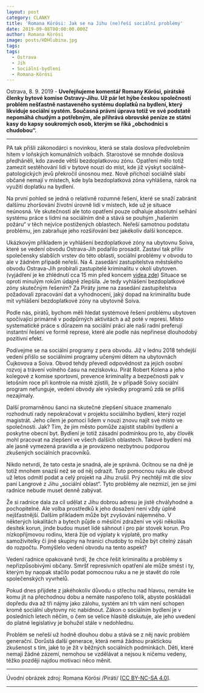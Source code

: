 ```yaml
---
layout: post
category: CLANKY
title: 'Romana Körösi: Jak se na Jihu (ne)řeší sociální problémy'
date: 2019-09-08T00:00:00.000Z
author: Romana Kӧrӧsi
image: posts/HDHlubina.jpg
tags:
tags:
  - Ostrava
  - Jih
  - Sociální-bydlení
  - Romana-Körösi
---
```


Ostrava, 8. 9. 2019 - **Uveřejňujeme komentář Romany Körösi, pirátské členky bytové komise Ostravy-Jihu. Už pár let hýbe českou společností problém nešťastně nastaveného systému doplatků na bydlení, který likviduje sociální systém. Současná právní úprava totiž ve své podstatě nepomáhá chudým a potřebným, ale přihrává obrovské peníze ze státní kasy do kapsy soukromých osob, kterým se říká „obchodníci s chudobou“.** 

<hr />

PA tak přišli zákonodárci s novinkou, která se stala doslova předvolebním hitem v loňských komunálních volbách. Starostové se mnohde doslova předháněli, kdo zavede větší bezdoplatkovou zónu. Opatření mělo totiž zamezit sestěhování lidí v bytové nouzi do míst, kde již výskyt sociálně-patologických jevů překročil únosnou mez. Nově příchozí sociálně slabí občané nemají v  místech, kde byla bezdoplatková zóna vyhlášena, nárok na využití doplatku na bydlení. 

Na první pohled se jedná o relativně rozumné řešení, které se snaží zabránit dalšímu zhoršování životní úrovně lidí v místech, kde už je situace neúnosná. Ve skutečnosti ale toto opatření pouze odhaluje absolutní selhání systému práce s lidmi na sociálním dně a stává se pouhým „hašením požáru“ v těch nejvíce postižených oblastech. Neřeší samotnou podstatu problému, jen zabraňuje jeho rozšiřování bez jakékoliv další koncepce.  

Ukázkovým příkladem je vyhlášení bezdoplatkové zóny na ubytovnu Soiva, které se vedení obvodu Ostrava-Jih podařilo prosadit. Zastaví tak příliv společensky slabších vrstev do této oblasti, sociální problémy v obvodu to ale v žádném případě neřeší. Na 4. zasedání zastupitelstva městského obvodu Ostrava-Jih probírali zastupitelé kriminalitu v okolí ubytoven. (vyjádření je ke zhlédnutí cca 15 min před koncem [videa zde](https://www.youtube.com/watch?v=DET99-Ev7x4)) Situace se oproti minulým rokům údajně zlepšila. Je tedy vyhlášení bezdoplatkové zóny skutečným řešením? Za Piráty jsme na zasedání zastupitelstva požadovali zpracování dat a vyhodnocení, jaký dopad na kriminalitu bude mít vyhlášení bezdoplatkové zóny na ubytovně Soiva.

Podle nás, pirátů, bychom měli hledat systémové řešení problému ubytoven spočívající primárně v podpůrných aktivitách a až poté v represi. Místo systematické práce s důrazem na sociální práci ale naši radní preferují instantní řešení ve formě represe, které ale podle nás nepřinese dlouhodobý pozitivní efekt.  

Podívejme se na sociální programy z pera obvodu. Již v lednu 2018 tehdejší vedení přišlo se sociálními programy učenými dětem na ubytovnách Čujkovova a Soiva. Obvod tehdy převedl odpovědnost za jejich osobní rozvoj a trávení volného času na neziskovku. Pirát Robert Kolena a jeho kolegové z komise sportovní, prevence kriminality a bezpečnosti pak v letošním roce při kontrole na místě zjistili, že v případě Soivy sociální program nefunguje, vedení obvody ale výsledky programů zdá se příliš nezajímaly. 

Další promarněnou šanci na skutečné zlepšení situace znamenalo rozhodnutí rady nepokračovat v projektu sociálního bydlení, který rozjel magistrát. Jeho cílem je pomoci lidem v nouzi znovu najít své místo ve společnosti. Jak? Tím, že jim město pomůže zajistit stabilní bydlení a poskytne obecní byt. Bydlení je totiž zásadní podmínkou pro to, aby člověk mohl pracovat na zlepšení ve všech dalších oblastech. Takové bydlení má ale jasně vymezená pravidla a je provázeno nezbytnou podporou zkušených sociálních pracovníků. 

Nikdo netvrdí, že tato cesta je snadná, ale je správná. Ocitnou se na dně je totiž mnohem snazší než se od něj odrazit. Tuto pomocnou ruku ale obvod už letos odmítl podat a celý projekt na Jihu zrušil. Prý nechtějí mít dle slov paní Langrové z Jihu „sociální oblast“. Tyto problémy ale nezmizí, jen se jimi radnice nebude muset denně zabývat.

Že si radnice dala za cíl udělat z Jihu dobrou adresu je jistě chvályhodné a pochopitelné. Ale  volba prostředků k jeho dosažení není vždy úplně nejšťastnější. Dalším příkladem může být zvyšování nájemného. V některých lokalitách a bytech půjde o měsíční zdražení ve výši několika desítek korun, jinde budou muset lidé sáhnout i pro pár stovek korun. Pro nízkopříjmovou rodinu, která žije od výplaty k výplatě, pro matky samoživitelky či jiné skupiny na hranici chudoby to může být citelný zásah do rozpočtu. Pomýšlelo vedení obvodu na tento aspekt?

Vedení radnice opakovaně tvrdí, že chce řešit kriminalitu a problémy s nepřizpůsobivými občany. Smršť represivních opatření ale může smést i ty, kterým by naopak stačilo podat pomocnou ruku a ne je stavět do role společenských vyvrhelů. 

Pokud dnes přijdete z jakéhokoliv důvodu o střechu nad hlavou, nemáte ke komu jít na přechodnou dobu a nemáte naspořeno tolik, abyste poskládali dopředu dva až tři nájmy jako zálohu, systém ani trh vám není schopen kromě sociální ubytovny nic nabídnout. Zákon o sociálním bydlení je v posledních letech něčím, o čem se velice hlasitě diskutuje, ale jeho uvedení do platné legislativy je bohužel stále v nedohlednu.

Problém se neřeší už hodně dlouhou dobu a stává se z něj navíc problém generační. Dorůstá další generace, která nemá žádnou praktickou zkušenost s tím, jaké to je žít v  běžných sociálních podmínkách. Děti, které nemají žádné zázemí, nemohou se vzdělávat a nejsou k ničemu vedeny, těžko později najdou motivaci něco měnit.


---

Úvodní obrázek zdroj: Romana Körösi /Piráti/ \[[CC BY-NC-SA 4.0](https://creativecommons.org/licenses/by-nc-sa/4.0/deed.cs)\].

- - -
